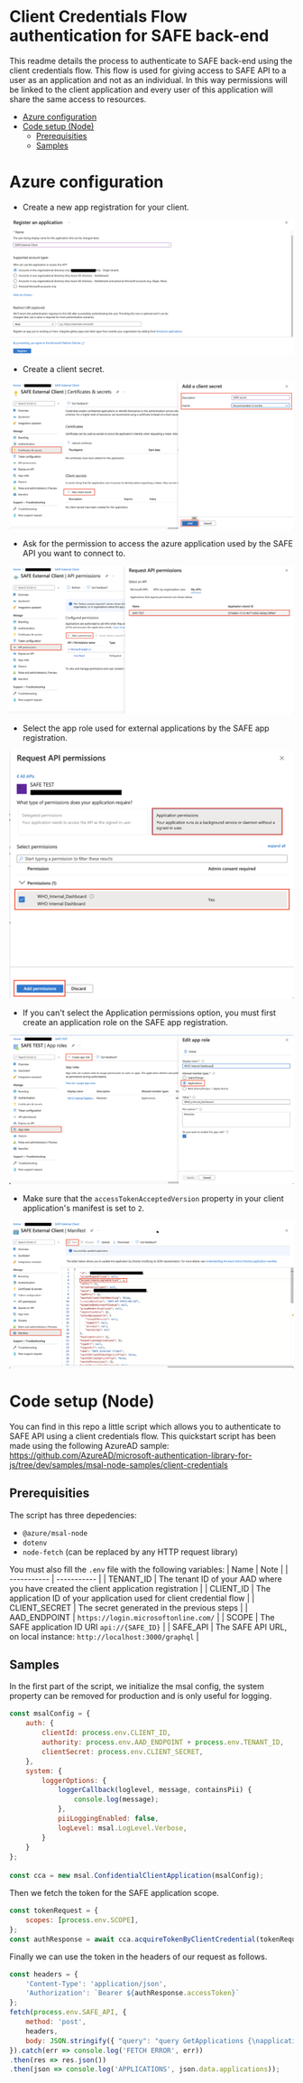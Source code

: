 Client Credentials Flow authentication for SAFE back-end
======= 

This readme details the process to authenticate to SAFE back-end using the client credentials flow. This flow is used for giving access to SAFE API to a user as an application and not as an individual. In this way permissions will be linked to the client application and every user of this application will share the same access to resources.

*   [Azure configuration](#azure-configuration)
*   [Code setup (Node)](#code-setup-node)
    *   [Prerequisities](#prerequisities)
    *   [Samples](#samples)
# Azure configuration

- Create a new app registration for your client.

![Register application](./img/register_application.png)

- Create a client secret.

![Create secret](./img/create_secret.png)

- Ask for the permission to access the azure application used by the SAFE API you want to connect to.

![Add permission](./img/add_permission.png)

- Select the app role used for external applications by the SAFE app registration.

![Choose app role](./img/choose_app_role.png)

- If you can't select the Application permissions option, you must first create an application role on the SAFE app registration.

![Create app role](./img/create_app_role.png)

- Make sure that the `accessTokenAcceptedVersion` property in your client application's manifest is set to `2`.

![Manifest](./img/manifest.png)

# Code setup (Node)

You can find in this repo a little script which allows you to authenticate to SAFE API using a client credentials flow. This quickstart script has been made using the following AzureAD sample: https://github.com/AzureAD/microsoft-authentication-library-for-js/tree/dev/samples/msal-node-samples/client-credentials


## Prerequisities
The script has three depedencies: 

- `@azure/msal-node`
- `dotenv`
- `node-fetch` (can be replaced by any HTTP request library)

You must also fill the `.env` file with the following variables:
| Name    | Note      | 
| ----------- | ----------- |
| TENANT_ID | The tenant ID of your AAD where you have created the client application registration | 
| CLIENT_ID | The application ID of your application used for client credential flow |
| CLIENT_SECRET | The secret generated in the previous steps |
| AAD_ENDPOINT | `https://login.microsoftonline.com/` |
| SCOPE | The SAFE application ID URI `api://{SAFE_ID}` |
| SAFE_API | The SAFE API URL, on local instance: `http://localhost:3000/graphql` |
## Samples

In the first part of the script, we initialize the msal config, the system property can be removed for production and is only useful for logging.
``` javascript
const msalConfig = {
	auth: {
		clientId: process.env.CLIENT_ID,
		authority: process.env.AAD_ENDPOINT + process.env.TENANT_ID,
		clientSecret: process.env.CLIENT_SECRET,
	},
    system: {
        loggerOptions: {
            loggerCallback(loglevel, message, containsPii) {
                console.log(message);
            },
            piiLoggingEnabled: false,
            logLevel: msal.LogLevel.Verbose,
        }
    }
};

const cca = new msal.ConfidentialClientApplication(msalConfig);
```

Then we fetch the token for the SAFE application scope.
``` javascript
const tokenRequest = {
    scopes: [process.env.SCOPE],
};
const authResponse = await cca.acquireTokenByClientCredential(tokenRequest);
```

Finally we can use the token in the headers of our request as follows.

``` javascript
const headers = {
    'Content-Type': 'application/json',
    'Authorization': `Bearer ${authResponse.accessToken}`
};
fetch(process.env.SAFE_API, {
    method: 'post',
    headers,
    body: JSON.stringify({ "query": "query GetApplications {\napplications {    id \n  name  }  }" })
}).catch(err => console.log('FETCH ERROR', err))
.then(res => res.json())
.then(json => console.log('APPLICATIONS', json.data.applications));
```

